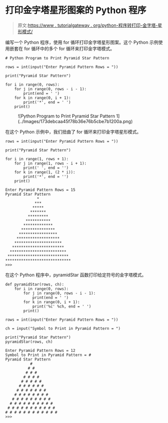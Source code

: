 # 打印金字塔星形图案的 Python 程序

> 原文:[https://www . tutorialgateway . org/python-程序转打印-金字塔-星形模式/](https://www.tutorialgateway.org/python-program-to-print-pyramid-star-pattern/)

编写一个 Python 程序，使用 for 循环打印金字塔星形图案。这个 Python 示例使用嵌套在 for 循环中的多个 for 循环来打印金字塔模式。

```
# Python Program to Print Pyramid Star Pattern

rows = int(input("Enter Pyramid Pattern Rows = "))

print("Pyramid Star Pattern") 

for i in range(0, rows):
    for j in range(0, rows - i - 1):
        print(end = ' ')
    for k in range(0, i + 1):
        print('*', end = ' ')
    print()
```

<figure class="wp-block-image size-large">![Python Program to Print Pyramid Star Pattern 1](../Images/173debcaa45f78b36e76b5cbe7b1200a.png)</figure>

在这个 Python 示例中，我们扭曲了 for 循环来打印金字塔星形模式。

```
rows = int(input("Enter Pyramid Pattern Rows = "))

print("Pyramid Star Pattern") 

for i in range(1, rows + 1):
    for j in range(1, rows - i + 1):
        print(' ', end = '')
    for k in range(1, (2 * i)):
        print('*', end = '')
    print()
```

```
Enter Pyramid Pattern Rows = 15
Pyramid Star Pattern
              *
             ***
            *****
           *******
          *********
         ***********
        *************
       ***************
      *****************
     *******************
    *********************
   ***********************
  *************************
 ***************************
*****************************
>>> 
```

在这个 Python 程序中，pyramidStar 函数打印给定符号的金字塔模式。

```
def pyramidStar(rows, ch):
    for i in range(0, rows):
        for j in range(0, rows - i - 1):
            print(end = ' ')
        for k in range(0, i + 1):
            print('%c' %ch, end = ' ')
        print()

rows = int(input("Enter Pyramid Pattern Rows = "))

ch = input("Symbol to Print in Pyramid Pattern = ")

print("Pyramid Star Pattern") 
pyramidStar(rows, ch)
```

```
Enter Pyramid Pattern Rows = 12
Symbol to Print in Pyramid Pattern = #
Pyramid Star Pattern
           # 
          # # 
         # # # 
        # # # # 
       # # # # # 
      # # # # # # 
     # # # # # # # 
    # # # # # # # # 
   # # # # # # # # # 
  # # # # # # # # # # 
 # # # # # # # # # # # 
# # # # # # # # # # # # 
>>> 
```